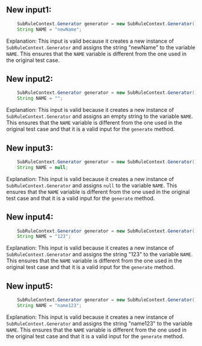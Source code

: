 ## New input1:
```java
    SubRuleContext.Generator generator = new SubRuleContext.Generator();
    String NAME = "newName";
```
Explanation: This input is valid because it creates a new instance of `SubRuleContext.Generator` and assigns the string "newName" to the variable `NAME`. This ensures that the `NAME` variable is different from the one used in the original test case.

## New input2:
```java
    SubRuleContext.Generator generator = new SubRuleContext.Generator();
    String NAME = "";
```
Explanation: This input is valid because it creates a new instance of `SubRuleContext.Generator` and assigns an empty string to the variable `NAME`. This ensures that the `NAME` variable is different from the one used in the original test case and that it is a valid input for the `generate` method.

## New input3:
```java
    SubRuleContext.Generator generator = new SubRuleContext.Generator();
    String NAME = null;
```
Explanation: This input is valid because it creates a new instance of `SubRuleContext.Generator` and assigns `null` to the variable `NAME`. This ensures that the `NAME` variable is different from the one used in the original test case and that it is a valid input for the `generate` method.

## New input4:
```java
    SubRuleContext.Generator generator = new SubRuleContext.Generator();
    String NAME = "123";
```
Explanation: This input is valid because it creates a new instance of `SubRuleContext.Generator` and assigns the string "123" to the variable `NAME`. This ensures that the `NAME` variable is different from the one used in the original test case and that it is a valid input for the `generate` method.

## New input5:
```java
    SubRuleContext.Generator generator = new SubRuleContext.Generator();
    String NAME = "name123";
```
Explanation: This input is valid because it creates a new instance of `SubRuleContext.Generator` and assigns the string "name123" to the variable `NAME`. This ensures that the `NAME` variable is different from the one used in the original test case and that it is a valid input for the `generate` method.
